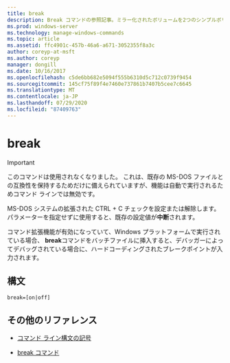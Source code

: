 ```yaml
---
title: break
description: Break コマンドの参照記事。ミラー化されたボリュームを2つのシンプルボリュームに分割します。
ms.prod: windows-server
ms.technology: manage-windows-commands
ms.topic: article
ms.assetid: ffc4901c-457b-46a6-a671-3052355f8a3c
author: coreyp-at-msft
ms.author: coreyp
manager: dongill
ms.date: 10/16/2017
ms.openlocfilehash: c5de6bb682e5094f555b6310d5c712c0739f9454
ms.sourcegitcommit: 145cf75f89f4e7460e737861b7407b5cee7c6645
ms.translationtype: MT
ms.contentlocale: ja-JP
ms.lasthandoff: 07/29/2020
ms.locfileid: "87409763"
---
```

# <a name="break"></a>break

> [!IMPORTANT]
> このコマンドは使用されなくなりました。 これは、既存の MS-DOS ファイルとの互換性を保持するためだけに備えられていますが、機能は自動で実行されるためコマンド ラインでは無効です。

MS-DOS システムの拡張された CTRL + C チェックを設定または解除します。 パラメーターを指定せずに使用すると、既存の設定値が**中断**されます。

コマンド拡張機能が有効になっていて、Windows プラットフォームで実行されている場合、 **break**コマンドをバッチファイルに挿入すると、デバッガーによってデバッグされている場合に、ハードコーディングされたブレークポイントが入力されます。

## <a name="syntax"></a>構文

```
break=[on|off]
```

## <a name="additional-references"></a>その他のリファレンス

- [コマンド ライン構文の記号](command-line-syntax-key.md)

- [break コマンド](break.md)